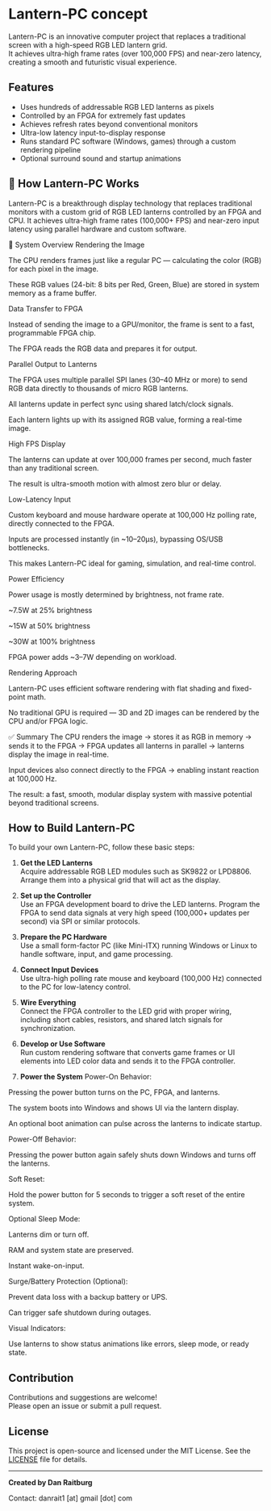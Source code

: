 # Lantern-PC concept

Lantern-PC is an innovative computer project that replaces a traditional screen with a high-speed RGB LED lantern grid.  
It achieves ultra-high frame rates (over 100,000 FPS) and near-zero latency, creating a smooth and futuristic visual experience.

## Features

- Uses hundreds of addressable RGB LED lanterns as pixels
- Controlled by an FPGA for extremely fast updates
- Achieves refresh rates beyond conventional monitors
- Ultra-low latency input-to-display response
- Runs standard PC software (Windows, games) through a custom rendering pipeline
- Optional surround sound and startup animations

## 🧠 How Lantern-PC Works
Lantern-PC is a breakthrough display technology that replaces traditional monitors with a custom grid of RGB LED lanterns controlled by an FPGA and CPU. It achieves ultra-high frame rates (100,000+ FPS) and near-zero input latency using parallel hardware and custom software.

🔷 System Overview
Rendering the Image

The CPU renders frames just like a regular PC — calculating the color (RGB) for each pixel in the image.

These RGB values (24-bit: 8 bits per Red, Green, Blue) are stored in system memory as a frame buffer.

Data Transfer to FPGA

Instead of sending the image to a GPU/monitor, the frame is sent to a fast, programmable FPGA chip.

The FPGA reads the RGB data and prepares it for output.

Parallel Output to Lanterns

The FPGA uses multiple parallel SPI lanes (30–40 MHz or more) to send RGB data directly to thousands of micro RGB lanterns.

All lanterns update in perfect sync using shared latch/clock signals.

Each lantern lights up with its assigned RGB value, forming a real-time image.

High FPS Display

The lanterns can update at over 100,000 frames per second, much faster than any traditional screen.

The result is ultra-smooth motion with almost zero blur or delay.

Low-Latency Input

Custom keyboard and mouse hardware operate at 100,000 Hz polling rate, directly connected to the FPGA.

Inputs are processed instantly (in ~10–20µs), bypassing OS/USB bottlenecks.

This makes Lantern-PC ideal for gaming, simulation, and real-time control.

Power Efficiency

Power usage is mostly determined by brightness, not frame rate.

~7.5W at 25% brightness

~15W at 50% brightness

~30W at 100% brightness

FPGA power adds ~3–7W depending on workload.

Rendering Approach

Lantern-PC uses efficient software rendering with flat shading and fixed-point math.

No traditional GPU is required — 3D and 2D images can be rendered by the CPU and/or FPGA logic.

✅ Summary
The CPU renders the image → stores it as RGB in memory → sends it to the FPGA → FPGA updates all lanterns in parallel → lanterns display the image in real-time.

Input devices also connect directly to the FPGA → enabling instant reaction at 100,000 Hz.

The result: a fast, smooth, modular display system with massive potential beyond traditional screens.

## How to Build Lantern-PC

To build your own Lantern-PC, follow these basic steps:

1. **Get the LED Lanterns**  
   Acquire addressable RGB LED modules such as SK9822 or LPD8806. Arrange them into a physical grid that will act as the display.

2. **Set up the Controller**  
   Use an FPGA development board to drive the LED lanterns. Program the FPGA to send data signals at very high speed (100,000+ updates per second) via SPI or similar protocols.

3. **Prepare the PC Hardware**  
   Use a small form-factor PC (like Mini-ITX) running Windows or Linux to handle software, input, and game processing.

4. **Connect Input Devices**  
   Use ultra-high polling rate mouse and keyboard (100,000 Hz) connected to the PC for low-latency control.

5. **Wire Everything**  
   Connect the FPGA controller to the LED grid with proper wiring, including short cables, resistors, and shared latch signals for synchronization.

6. **Develop or Use Software**  
   Run custom rendering software that converts game frames or UI elements into LED color data and sends it to the FPGA controller.

7. **Power the System**
Power-On Behavior:

Pressing the power button turns on the PC, FPGA, and lanterns.

The system boots into Windows and shows UI via the lantern display.

An optional boot animation can pulse across the lanterns to indicate startup.

Power-Off Behavior:

Pressing the power button again safely shuts down Windows and turns off the lanterns.

Soft Reset:

Hold the power button for 5 seconds to trigger a soft reset of the entire system.

Optional Sleep Mode:

Lanterns dim or turn off.

RAM and system state are preserved.

Instant wake-on-input.

Surge/Battery Protection (Optional):

Prevent data loss with a backup battery or UPS.

Can trigger safe shutdown during outages.

Visual Indicators:

Use lanterns to show status animations like errors, sleep mode, or ready state.
 
## Contribution

Contributions and suggestions are welcome!  
Please open an issue or submit a pull request.

## License

This project is open-source and licensed under the MIT License. See the [LICENSE](LICENSE) file for details.

---

**Created by Dan Raitburg**

Contact: danrait1 [at] gmail [dot] com




